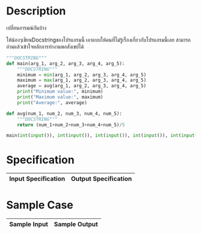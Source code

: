 # Description
เปลี่ยนอารมณ์กันบ้าง

ให้น้องๆเขียนDocstringของโปรแกรมนี้ เอาแบบให้คนที่ไม่รู้เรื่องเกี่ยวกับโปรแกรมนี้เลย สามารถอ่านแล้วเข้าใจหลักการทำงานพอสังเขปได้
```python
"""DOCSTRING"""
def main(arg_1, arg_2, arg_3, arg_4, arg_5):
    """DOCSTRING"""
    minimum = min(arg_1, arg_2, arg_3, arg_4, arg_5)
    maximum = max(arg_1, arg_2, arg_3, arg_4, arg_5)
    average = avg(arg_1, arg_2, arg_3, arg_4, arg_5)
    print("Minimum value:", minimum)
    print("Maximum value:", maximum)
    print("Average:", average)

def avg(num_1, num_2, num_3, num_4, num_5):
    """DOCSTRING"""
    return (num_1+num_2+num_3+num_4+num_5)/5

main(int(input()), int(input()), int(input()), int(input()), int(input()))
```

# Specification
| Input Specification | Output Specification |
| - | - |


# Sample Case
| Sample Input | Sample Output |
| - | - |